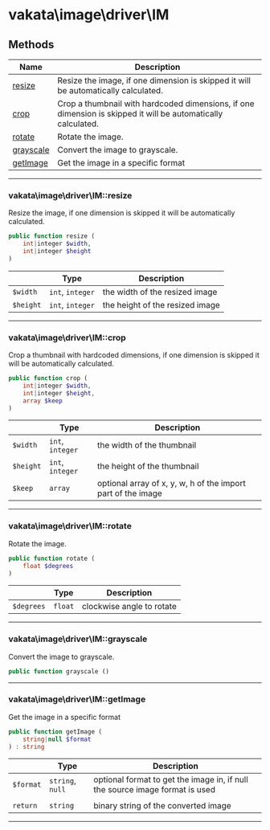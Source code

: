 # vakata\image\driver\IM


## Methods

| Name | Description |
|------|-------------|
|[resize](#vakata\image\driver\imresize)|Resize the image, if one dimension is skipped it will be automatically calculated.|
|[crop](#vakata\image\driver\imcrop)|Crop a thumbnail with hardcoded dimensions, if one dimension is skipped it will be automatically calculated.|
|[rotate](#vakata\image\driver\imrotate)|Rotate the image.|
|[grayscale](#vakata\image\driver\imgrayscale)|Convert the image to grayscale.|
|[getImage](#vakata\image\driver\imgetimage)|Get the image in a specific format|

---



### vakata\image\driver\IM::resize
Resize the image, if one dimension is skipped it will be automatically calculated.  


```php
public function resize (  
    int|integer $width,  
    int|integer $height  
)   
```

|  | Type | Description |
|-----|-----|-----|
| `$width` | `int`, `integer` | the width of the resized image |
| `$height` | `int`, `integer` | the height of the resized image |

---


### vakata\image\driver\IM::crop
Crop a thumbnail with hardcoded dimensions, if one dimension is skipped it will be automatically calculated.  


```php
public function crop (  
    int|integer $width,  
    int|integer $height,  
    array $keep  
)   
```

|  | Type | Description |
|-----|-----|-----|
| `$width` | `int`, `integer` | the width of the thumbnail |
| `$height` | `int`, `integer` | the height of the thumbnail |
| `$keep` | `array` | optional array of x, y, w, h of the import part of the image |

---


### vakata\image\driver\IM::rotate
Rotate the image.  


```php
public function rotate (  
    float $degrees  
)   
```

|  | Type | Description |
|-----|-----|-----|
| `$degrees` | `float` | clockwise angle to rotate |

---


### vakata\image\driver\IM::grayscale
Convert the image to grayscale.  


```php
public function grayscale ()   
```


---


### vakata\image\driver\IM::getImage
Get the image in a specific format  


```php
public function getImage (  
    string|null $format  
) : string    
```

|  | Type | Description |
|-----|-----|-----|
| `$format` | `string`, `null` | optional format to get the image in, if null the source image format is used |
|  |  |  |
| `return` | `string` | binary string of the converted image |

---

